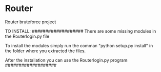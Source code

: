 # Router
Router bruteforce project


TO INSTALL:
###################
There are some missing modules in the Routerlogin.py file

To install the modules simply run the comman "python setup.py install" in the folder where you extracted the files.

After the installation you can use the Routerlogin.py program
###################
